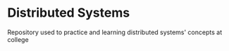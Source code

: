 <h1> Distributed Systems</h1>
Repository used to practice and learning distributed systems' concepts at college
